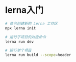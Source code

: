 # lerna入门

```bash
# 命令创建新的 Lerna 工作区
npx lerna init

# 运行子项目的对应命令
lerna run dev

# 运行单个项目
lerna run build --scope=header

```